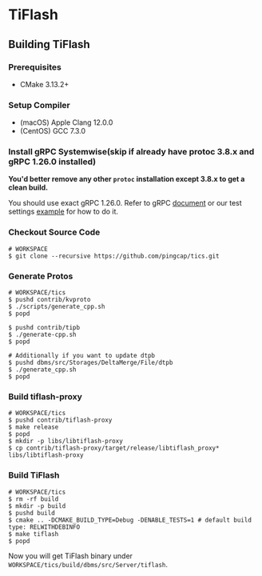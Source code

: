 # TiFlash

## Building TiFlash

### Prerequisites

- CMake 3.13.2+

### Setup Compiler

- (macOS) Apple Clang 12.0.0
- (CentOS) GCC 7.3.0

### Install gRPC Systemwise(skip if already have protoc 3.8.x and gRPC 1.26.0 installed)

**You'd better remove any other `protoc` installation except 3.8.x to get a clean build.**

You should use exact gRPC 1.26.0. Refer to gRPC [document](https://github.com/grpc/grpc/blob/master/BUILDING.md) or our test settings [example](https://github.com/pingcap/kvproto/blob/master/.github/workflows/cpp-test.yaml) for how to do it.

### Checkout Source Code

```
# WORKSPACE
$ git clone --recursive https://github.com/pingcap/tics.git
```

### Generate Protos

```
# WORKSPACE/tics
$ pushd contrib/kvproto
$ ./scripts/generate_cpp.sh
$ popd

$ pushd contrib/tipb
$ ./generate-cpp.sh
$ popd

# Additionally if you want to update dtpb
$ pushd dbms/src/Storages/DeltaMerge/File/dtpb
$ ./generate_cpp.sh
$ popd
```

### Build tiflash-proxy

```
# WORKSPACE/tics
$ pushd contrib/tiflash-proxy
$ make release
$ popd
$ mkdir -p libs/libtiflash-proxy 
$ cp contrib/tiflash-proxy/target/release/libtiflash_proxy* libs/libtiflash-proxy
```

### Build TiFlash

```
# WORKSPACE/tics
$ rm -rf build
$ mkdir -p build
$ pushd build
$ cmake .. -DCMAKE_BUILD_TYPE=Debug -DENABLE_TESTS=1 # default build type: RELWITHDEBINFO
$ make tiflash
$ popd
```

Now you will get TiFlash binary under `WORKSPACE/tics/build/dbms/src/Server/tiflash`.
